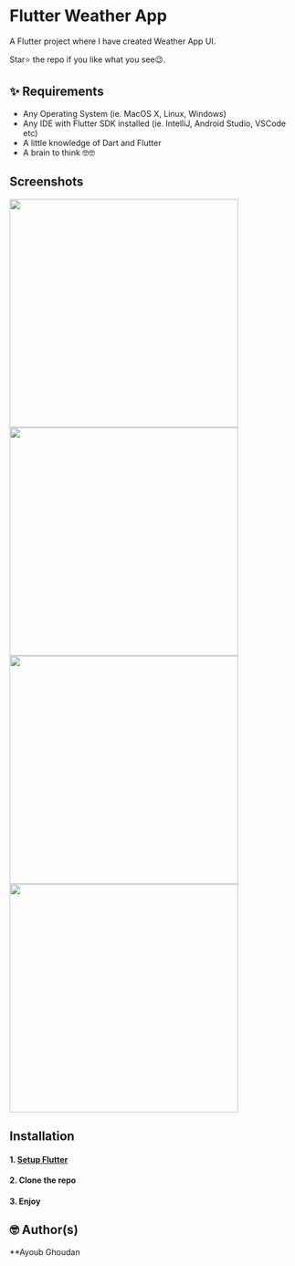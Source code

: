 # Flutter Weather App

A Flutter project where I have created Weather App UI.

Star⭐ the repo if you like what you see😉.

## ✨ Requirements
* Any Operating System (ie. MacOS X, Linux, Windows)
* Any IDE with Flutter SDK installed (ie. IntelliJ, Android Studio, VSCode etc)
* A little knowledge of Dart and Flutter
* A brain to think 🤓🤓

## Screenshots
<p> <img src="screenshots/weather1.png" width="400"/>
 <img src="screenshots/weather2.png" width="400">
 <img src="screenshots/weather3.png" width="400">
  <img src="screenshots/weather4.png" width="400">
</p>

## Installation

#### 1. [Setup Flutter](https://flutter.dev/docs/get-started/install)

#### 2. Clone the repo

#### 3. Enjoy


## 🤓 Author(s)
**Ayoub Ghoudan